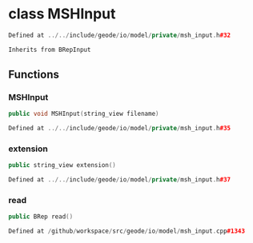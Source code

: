# class MSHInput

```cpp
Defined at ../../include/geode/io/model/private/msh_input.h#32
```

```cpp
Inherits from BRepInput
```



## Functions

### MSHInput

```cpp
public void MSHInput(string_view filename)
```

```cpp
Defined at ../../include/geode/io/model/private/msh_input.h#35
```

### extension

```cpp
public string_view extension()
```

```cpp
Defined at ../../include/geode/io/model/private/msh_input.h#37
```

### read

```cpp
public BRep read()
```

```cpp
Defined at /github/workspace/src/geode/io/model/msh_input.cpp#1343
```



